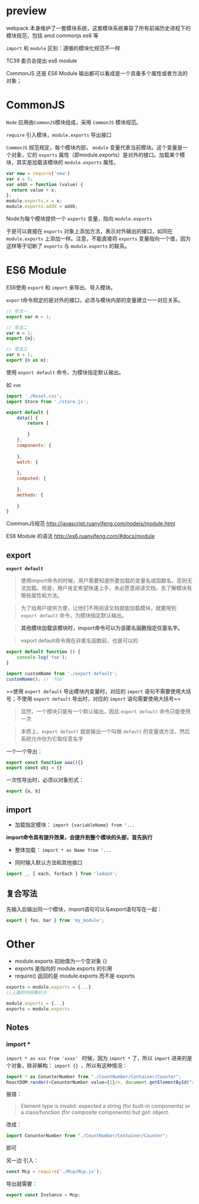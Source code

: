 # preview
webpack 本身维护了一套模块系统，这套模块系统兼容了所有前端历史进程下的模块规范，包括 amd commonjs es6 等

`import` 和 `module` 区别：遵循的模块化规范不一样


TC39 委员会提出 es6 module

CommonJS 还是 ES6 Module 输出都可以看成是一个具备多个属性或者方法的对象；

# CommonJS
`Node` 应用由`CommonJS`模块组成，采用 `CommonJS` 模块规范。

`require` 引入模块，`module.exports` 导出接口

`CommonJS` 规范规定，每个模块内部， `module` 变量代表当前模块。这个变量是一个对象，它的 `exports` 属性（即module.exports）是对外的接口。加载某个模块，其实是加载该模块的 `module.exports` 属性。

```js
var new = require('new')
var x = 5;
var addX = function (value) {
  return value + x;
};
module.exports.x = x;
module.exports.addX = addX;
```

Node为每个模块提供一个 `exports` 变量，指向 `module.exports`

于是可以直接在 `exports` 对象上添加方法，表示对外输出的接口，如同在 `module.exports` 上添加一样。注意，不能直接将 `exports` 变量指向一个值，因为这样等于切断了 `exports` 与 `module.exports` 的联系。

# ES6 Module
ES6使用 `export` 和 `import` 来导出、导入模块。

`expor` t命令规定的是对外的接口，必须与模块内部的变量建立一一对应关系。

```javascript
// 写法一
export var m = 1;

// 写法二
var m = 1;
export {m};

// 写法三
var n = 1;
export {n as m};
```
使用 `export default` 命令，为模块指定默认输出。

如 `vue`
```javascript
import './Reset.css';
import Store from './store.js';

export default {
    data() {
        return {
            
        }
    },
    components: {
       
    },
    watch: {
       
    },
    computed: {
       
    },
    methods: {
       
    }
}
```


CommonJS规范 http://javascript.ruanyifeng.com/nodejs/module.html

ES6 Module 的语法 http://es6.ruanyifeng.com/#docs/module


## export

**`export default`**
>使用import命令的时候，用户需要知道所要加载的变量名或函数名，否则无法加载。但是，用户肯定希望快速上手，未必愿意阅读文档，去了解模块有哪些属性和方法。

>为了给用户提供方便，让他们不用阅读文档就能加载模块，就要用到 `export default` 命令，为模块指定默认输出。

> **其他模块加载该模块时，import命令可以为该匿名函数指定任意名字。**

> export default命令用在非匿名函数前，也是可以的

```javascript
export default function () {
    console.log('foo');
}

import customName from './export-default';
customName(); // 'foo'
```

==使用 `export default` 导出模块内变量时，对应的 `import` 语句不需要使用大括号；不使用 `export default` 导出时，对应的 `import` 语句需要使用大括号==

> 显然，一个模块只能有一个默认输出，因此 `export default` 命令只能使用一次

> 本质上，`export default` 就是输出一个叫做 `default` 的变量或方法，然后系统允许你为它取任意名字



一个一个导出：

```js
export const function aaa(){}
export const obj = {}
```

一次性导出时，必须以对象形式：

```js
export {a, b}
```



## import

- 加载指定模块：
`import {variableName} from '...`

**import命令具有提升效果，会提升到整个模块的头部，首先执行**

- 整体加载：
`import * as Name from '...`

- 同时输入默认方法和其他接口
```javascript
import _, { each, forEach } from 'lodash';
```

## 复合写法
先输入后输出同一个模块，import语句可以与export语句写在一起：
```javascript
export { foo, bar } from 'my_module';
```



# Other

- module.exports 初始值为一个空对象 {}
- exports 是指向的 module.exports 的引用
- require() 返回的是 module.exports 而不是 exports

```javascript
exports = module.exports = {...}
//上面的代码等价于:

module.exports = {...}
exports = module.exports

```




## Notes
### import *
`import * as xxx from 'xxxx' ` 时候，因为 `import *` 了，所以 `import` 进来的是个对象，除非解构： `import {} `，所以有这种情况：
```javascript
import * as ConunterNumber from "./CountNumber/Container/Counter";
ReactDOM.render(<ConunterNumber value={1}/>, document.getElementById("root"));
```
报错： 
> Element type is invalid: expected a string (for built-in components) or a class/function (for composite components) but got: object.

改成：
```javascript
import ConunterNumber from "./CountNumber/Container/Counter";
```
即可


另一边 引入：
```javascript
const Mcp = require('./Mcp/Mcp.js');
```
导出就需要：
```javascript
export const Instance = Mcp;
```
